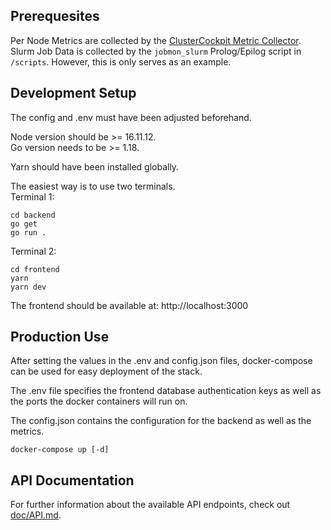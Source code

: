## Prerequesites

Per Node Metrics are collected by the [ClusterCockpit Metric Collector](https://github.com/ClusterCockpit/cc-metric-collector/).  
Slurm Job Data is collected by the `jobmon_slurm` Prolog/Epilog script in `/scripts`. However, this is only serves as an example.

## Development Setup

The config and .env must have been adjusted beforehand.

Node version should be >= 16.11.12.  
Go version needs to be >= 1.18.

Yarn should have been installed globally.

The easiest way is to use two terminals.  
Terminal 1:

```
cd backend
go get
go run .
```

Terminal 2:

```
cd frontend
yarn
yarn dev
```

The frontend should be available at: http://localhost:3000

## Production Use

After setting the values in the .env and config.json files, docker-compose can be used for easy deployment of the stack.

The .env file specifies the frontend database authentication keys as well as the ports the docker containers will run on.

The config.json contains the configuration for the backend as well as the metrics.

```
docker-compose up [-d]
```

## API Documentation

For further information about the available API endpoints, check out [doc/API.md](doc/API.md).